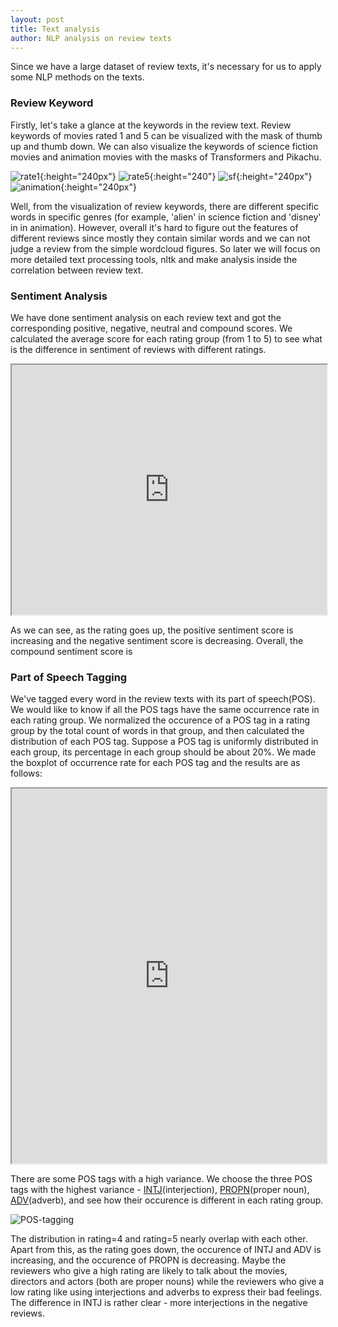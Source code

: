```yaml
---
layout: post
title: Text analysis
author: NLP analysis on review texts
---
```


Since we have a large dataset of review texts, it's necessary for us to apply some NLP methods on the texts.
### Review Keyword
Firstly, let's take a glance at the keywords in the review text. Review keywords of movies rated 1 and 5 can be visualized with the mask of thumb up and thumb down. We can also visualize the keywords of science fiction movies and animation movies with the masks of Transformers and Pikachu.

![rate1](img/text/rate1.png){:height="240px"}
![rate5](img/text/rate5.png){:height="240"}
![sf](img/text/sf.png){:height="240px"}
![animation](img/text/animation.png){:height="240px"}

Well, from the visualization of review keywords, there are different specific words in specific genres (for example, 'alien' in science fiction and 'disney' in in animation). However, overall it's hard to figure out the features of different reviews since mostly they contain similar words and we can not judge a review from the simple wordcloud figures. So later we will focus on more detailed text processing tools, nltk and make analysis inside the correlation between review text.


### Sentiment Analysis

We have done sentiment analysis on each review text and got the corresponding positive, negative, neutral and compound scores. We calculated the average score for each rating group (from 1 to 5) to see what is the difference in sentiment of reviews with different ratings.

<iframe src="https://plot.ly/~jeffliu/4/sentiment-of-reviews-with-different-ratings/" width="100%" height="400px"></iframe>

As we can see, as the rating goes up, the positive sentiment score is increasing and the negative sentiment score is decreasing. Overall, the compound sentiment score is 

### Part of Speech Tagging

We've tagged every word in the review texts with its part of speech(POS). We would like to know if all the POS tags have the same occurrence rate in each rating group. We normalized the occurence of a POS tag in a rating group by the total count of words in that group, and then calculated the distribution of each POS tag. Suppose a POS tag is uniformly distributed in each group, its percentage in each group should be about 20%. We made the boxplot of occurrence rate for each POS tag and the results are as follows:

<iframe src="https://plot.ly/~jeffliu/6/distribution-of-each-pos-tag/" width="100%" height="600px"></iframe>

There are some POS tags with a high variance. We choose the three POS tags with the highest variance - [INTJ](http://universaldependencies.org/u/pos/all.html#al-u-pos/INTJ)(interjection), [PROPN](http://universaldependencies.org/u/pos/all.html#al-u-pos/PROPN)(proper noun), [ADV](http://universaldependencies.org/u/pos/all.html#al-u-pos/ADV)(adverb), and see how their occurence is different in each rating group.

![POS-tagging](img/text/POS-tagging.png)

The distribution in rating=4 and rating=5 nearly overlap with each other. Apart from this, as the rating goes down, the occurence of INTJ and ADV is increasing, and the occurence of PROPN is decreasing. Maybe the reviewers who give a high rating are likely to talk about the movies, directors and actors (both are proper nouns) while the reviewers who give a low rating like using interjections and adverbs to express their bad feelings. The difference in INTJ is rather clear - more interjections in the negative reviews.

